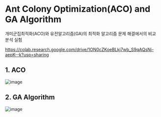 # Ant Colony Optimization(ACO) and GA Algorithm
개미군집최적화(ACO)와 유전알고리즘(GA)의 최적화 알고리즘 문제 해결에서의 비교분석 실험

https://colab.research.google.com/drive/1ON0cZKoeBLkj7wb_S9qAQsNi-aepK--k?usp=sharing 


## 1. ACO
![image](https://github.com/user-attachments/assets/49d4d1b1-720d-4e89-91a2-ee88c05a90db)


## 2. GA Algorithm
![image](https://github.com/user-attachments/assets/4f5b2032-b673-432d-9814-7bac85aea24d)
